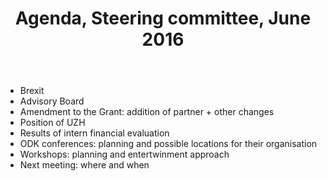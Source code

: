 ﻿---
layout: page
title: Agenda, Steering committee, June 2016
---


  - Brexit
  - Advisory Board
  - Amendment to the Grant: addition of partner + other changes
  - Position of UZH
  - Results of intern financial evaluation
  - ODK conferences: planning and possible locations for their organisation
  - Workshops: planning and entertwinment approach
  - Next meeting: where and when



